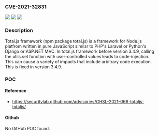 ### [CVE-2021-32831](https://cve.mitre.org/cgi-bin/cvename.cgi?name=CVE-2021-32831)
![](https://img.shields.io/static/v1?label=Product&message=framework&color=blue)
![](https://img.shields.io/static/v1?label=Version&message=n%2Fa&color=blue)
![](https://img.shields.io/static/v1?label=Vulnerability&message=CWE-94%20Improper%20Control%20of%20Generation%20of%20Code%20('Code%20Injection')&color=brighgreen)

### Description

Total.js framework (npm package total.js) is a framework for Node.js platfrom written in pure JavaScript similar to PHP's Laravel or Python's Django or ASP.NET MVC. In total.js framework before version 3.4.9, calling the utils.set function with user-controlled values leads to code-injection. This can cause a variety of impacts that include arbitrary code execution. This is fixed in version 3.4.9.

### POC

#### Reference
- https://securitylab.github.com/advisories/GHSL-2021-066-totaljs-totaljs/

#### Github
No GitHub POC found.

